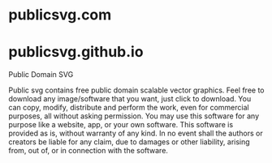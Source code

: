 # publicsvg.com
# publicsvg.github.io

Public Domain SVG

Public svg contains free public domain scalable vector graphics. Feel free to download any image/software that you want, just click to download. You can copy, modify, distribute and perform the work, even for commercial purposes, all without asking permission. You may use this software for any purpose like a website, app, or your own software. This software is provided as is, without warranty of any kind. In no event shall the authors or creators be liable for any claim, due to damages or other liability, arising from, out of, or in connection with the software.
